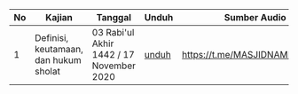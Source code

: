 | No | Kajian | Tanggal | Unduh | Sumber Audio |
| ---| --- | --- | --- | --- |
| 1 | Definisi, keutamaan, dan hukum sholat | 03 Rabi'ul Akhir 1442 / 17 November 2020 | [unduh](https://github.com/hanifmu/kajian-fiqih-muyassar-ustadz-abu-ibrohim-muhammad-ali/blob/master/kitab_2_sholat/bab_1/02_01-1.mp3) | https://t.me/MASJIDNAMIRA/2234 |
